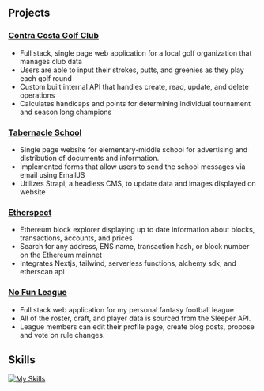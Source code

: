 ## Projects
### [Contra Costa Golf Club](https://ccgc.vercel.app)
- Full stack, single page web application for a local golf organization that manages club data
- Users are able to input their strokes, putts, and greenies as they play each golf round
- Custom built internal API that handles create, read, update, and delete operations 
- Calculates handicaps and points for determining individual tournament and season long champions

### [Tabernacle School](https://www.tabernacle.school)
- Single page website for elementary-middle school for advertising and distribution of documents and information.
- Implemented forms that allow users to send the school messages via email using EmailJS
- Utilizes Strapi, a headless CMS, to update data and images displayed on website

### [Etherspect](https://etherspect.vercel.app/)
- Ethereum block explorer displaying up to date information about blocks, transactions, accounts, and prices
- Search for any address, ENS name, transaction hash, or block number on the Ethereum mainnet
- Integrates Nextjs, tailwind, serverless functions, alchemy sdk, and etherscan api


### [No Fun League](https://no-fun-league.up.railway.app/)
- Full stack web application for my personal fantasy football league
- All of the roster, draft, and player data is sourced from the Sleeper API.
- League members can edit their profile page, create blog posts, propose and vote on rule changes. 


## Skills

[![My Skills](https://skillicons.dev/icons?i=js,ts,py,solidity,react,nextjs,vercel,nodejs,express,postgres,django,linux,bash,git,github,docker,md,mongodb,aws,html,css,sass,tailwind,materialui,bootstrap)](https://skillicons.dev)
 

